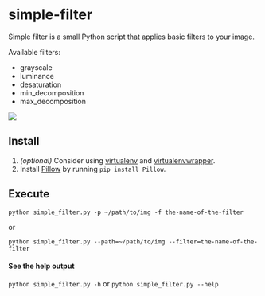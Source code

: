 # simple-filter

Simple filter is a small Python script that applies basic filters to your image.  

Available filters:
- grayscale
- luminance
- desaturation
- min_decomposition
- max_decomposition

![](http://i.imgur.com/En6iQGq.jpg)

## Install
1. *(optional)* Consider using  [virtualenv](https://virtualenv.pypa.io/en/stable/) and [virtualenvwrapper](https://virtualenvwrapper.readthedocs.io/en/latest/).
2. Install [Pillow](https://python-pillow.org/) by running `pip install Pillow`.

## Execute
```python simple_filter.py -p ~/path/to/img -f the-name-of-the-filter```

or 

```python simple_filter.py --path=~/path/to/img --filter=the-name-of-the-filter```

#### See the help output
`python simple_filter.py -h` or `python simple_filter.py --help`

